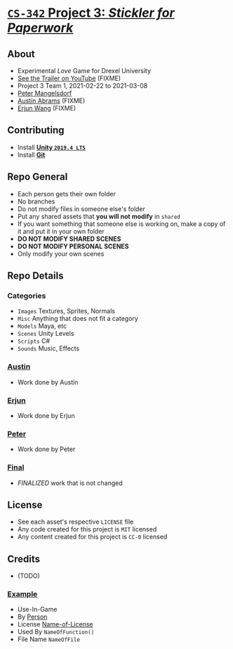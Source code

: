







# [`CS-342` Project 3: *Stickler for Paperwork*](https://github.com/peter201943/stickler-for-paperwork/)








## About
- Experimental *Love* Game for Drexel University
- [See the Trailer on YouTube]() (FIXME)
- Project 3 Team 1, 2021-02-22 to 2021-03-08
- [Peter Mangelsdorf](https://github.com/peter201943/)
- [Austin Abrams]() (FIXME)
- [Erjun Wang]() (FIXME)








## Contributing
- Install [**Unity `2019.4 LTS`**](https://unity.com/releases/2019-lts)
- Install [**Git**](https://git-scm.com/)








## Repo General
- Each person gets their own folder
- No branches
- Do not modify files in someone else's folder
- Put any shared assets that **you will not modify** in `shared`
- If you want something that someone else is working on, make a copy of it and put it in your own folder
- **DO NOT MODIFY SHARED SCENES**
- **DO NOT MODIFY PERSONAL SCENES**
- Only modify your own scenes








## Repo Details

### Categories
- `Images` Textures, Sprites, Normals
- `Misc` Anything that does not fit a category
- `Models` Maya, etc
- `Scenes` Unity Levels
- `Scripts` C#
- `Sounds` Music, Effects

### [Austin](Assets/Austin)
- Work done by Austin

### [Erjun](Assets/Erjun)
- Work done by Erjun

### [Peter](Assets/Peter)
- Work done by Peter

### [Final](Assets/Final)
- *FINALIZED* work that is not changed









## License
- See each asset's respective `LICENSE` file
- Any code created for this project is `MIT` licensed
- Any content created for this project is `CC-0` licensed








## Credits

- (TODO)

### [Example](link-to-website)
- Use-In-Game
- By [Person](link-to-person)
- License [Name-of-License](link-to-certificate)
- Used By `NameOfFunction()`
- File Name `NameOfFile`









